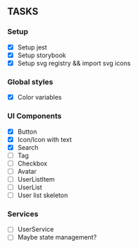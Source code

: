 ## TASKS
### Setup
 - [x] Setup jest
 - [x] Setup storybook
 - [x] Setup svg registry && import svg icons
### Global styles
 - [x] Color variables
### UI Components
 - [x] Button
 - [x] Icon/Icon with text
 - [x] Search
 - [ ] Tag
 - [ ] Checkbox
 - [ ] Avatar
 - [ ] UserListItem
 - [ ] UserList
 - [ ] User list skeleton
### Services
 - [ ] UserService
 - [ ] Maybe state management?
